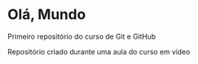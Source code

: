 # Olá, Mundo
 Primeiro repositório do curso de Git e GitHub

 Repositório criado durante uma aula do curso em vídeo
